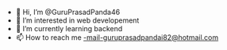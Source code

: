 - 👋 Hi, I’m @GuruPrasadPanda46
- 👀 I’m interested in web developement 
- 🌱 I’m currently learning backend 
- 📫 How to reach me -mail-guruprasadpandai82@hotmail.com

<!---
GuruPrasadPanda46/GuruPrasadPanda46 is a ✨ special ✨ repository because its `README.md` (this file) appears on your GitHub profile.
You can click the Preview link to take a look at your changes.
--->
